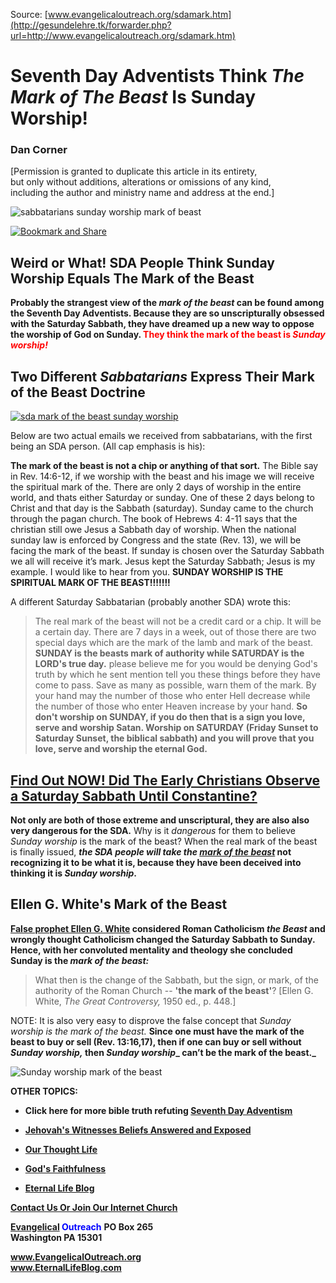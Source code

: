<!--t Seventh Day Adventists Think The Mark of The Beast Is Sunday Worship! t-->
<!--d  d-->

Source: [www.evangelicaloutreach.org/sdamark.htm](http://gesundelehre.tk/forwarder.php?url=http://www.evangelicaloutreach.org/sdamark.htm)

# Seventh Day Adventists Think _The Mark of The Beast_ Is Sunday Worship!

### Dan Corner

[Permission is granted to duplicate this article in its entirety,  
but only without additions, alterations or omissions of any kind,  
including the author and ministry name and address at the end.]

![sabbatarians sunday worship mark of beast](../../files/pictures/a-colorb.gif)

[![Bookmark and Share](../s7.addthis.com/static/btn/v2/lg-share-en.gif)](http://www.addthis.com/bookmark.php?v=250&username=xa-4ce723c86d857fe0)


## Weird or What! SDA People Think Sunday Worship Equals The Mark of the Beast

**Probably the strangest view of the _mark of the beast_ can be found among the Seventh Day Adventists. Because they are so unscripturally obsessed with the Saturday Sabbath, they have dreamed up a new way to oppose the worship of God on Sunday. <font color="red">They think the mark of the beast is _Sunday worship!_</font>**

## Two Different _Sabbatarians_ Express Their Mark of the Beast Doctrine

[![sda mark of the beast sunday worship](../../files/pictures/sabbatarian-sunday-worship-mark-of-the-beast.jpg "This WEIRD but true! The SDA people actually believe Sunday worship is the mark of the beast!")](http://gesundelehre.tk/forwarder.php?url=http://www.evangelicaloutreach.org/sabbath6facts.htm)

Below are two actual emails we received from sabbatarians, with the first being an SDA person. (All cap emphasis is his):

**The mark of the beast is not a chip or anything of that sort.** The Bible say in Rev. 14:6-12, if we worship with the beast and his image we will receive the spiritual mark of the. There are only 2 days of worship in the entire world, and thats either Saturday or sunday. One of these 2 days belong to Christ and that day is the Sabbath (saturday). Sunday came to the church through the pagan church. The book of Hebrews 4: 4-11 says that the christian still owe Jesus a Sabbath day of worship. When the national sunday law is enforced by Congress and the state (Rev. 13), we will be facing the mark of the beast. If sunday is chosen over the Saturday Sabbath we all will receive it’s mark. Jesus kept the Saturday Sabbath; Jesus is my example. I would like to hear from you. **SUNDAY WORSHIP IS THE SPIRITUAL MARK OF THE BEAST!!!!!!!**

A different Saturday Sabbatarian (probably another SDA) wrote this:

> The real mark of the beast will not be a credit card or a chip. It will be a certain day. There are 7 days in a week, out of those there are two special days which are the mark of the lamb and mark of the beast. **SUNDAY is the beasts mark of authority while SATURDAY is the LORD's true day.** please believe me for you would be denying God's truth by which he sent mention tell you these things before they have come to pass. Save as many as possible, warn them of the mark. By your hand may the number of those who enter Hell decrease while the number of those who enter Heaven increase by your hand. **So don't worship on SUNDAY, if you do then that is a sign you love, serve and worship Satan. Worship on SATURDAY (Friday Sunset to Saturday Sunset, the biblical sabbath) and you will prove that you love, serve and worship the eternal God.**

## [Find Out NOW! Did The Early Christians Observe a Saturday Sabbath Until Constantine?](http://gesundelehre.tk/forwarder.php?url=http://www.evangelicaloutreach.org/saturdaysabbath.html)

**Not only are both of those extreme and unscriptural, they are also also very dangerous for the SDA.** Why is it _dangerous_ for them to believe _Sunday worship_ is the mark of the beast? When the real mark of the beast is finally issued, **_the SDA people will take the [mark of the beast](http://gesundelehre.tk/forwarder.php?url=http://www.evangelicaloutreach.org/markbeast.html)_ not recognizing it to be what it is, because they have been deceived into thinking it is _Sunday worship_.**



## Ellen G. White's Mark of the Beast

**[False prophet Ellen G. White](http://gesundelehre.tk/forwarder.php?url=http://www.evangelicaloutreach.org/white.html) considered Roman Catholicism _the Beast_ and wrongly thought Catholicism changed the Saturday Sabbath to Sunday. Hence, with her convoluted mentality and theology she concluded Sunday is the _mark of the beast:_**

> What then is the change of the Sabbath, but the sign, or mark, of the authority of the Roman Church -- **'the mark of the beast'**? [Ellen G. White, _The Great Controversy,_ 1950 ed., p. 448.]

NOTE: It is also very easy to disprove the false concept that _Sunday worship is the mark of the beast._ **Since one must have the mark of the beast to buy or sell (Rev. 13:16,17), then if one can buy or sell without _Sunday worship,_ then _Sunday worship__ can’t be the mark of the beast._**

![Sunday worship mark of the beast](../../files/pictures/a-colorb.gif)

**OTHER TOPICS:**

- **Click here for more bible truth refuting [Seventh Day Adventism](http://gesundelehre.tk/forwarder.php?url=http://www.evangelicaloutreach.org/sabbath.htm)**

- **[Jehovah's Witnesses Beliefs Answered and Exposed](http://gesundelehre.tk/forwarder.php?url=http://www.evangelicaloutreach.org/jehovahs-witnesses-answered.html)**

- **[Our Thought Life](http://gesundelehre.tk/forwarder.php?url=http://www.evangelicaloutreach.org/our-thought-life.html)**

- **[God's Faithfulness](http://gesundelehre.tk/forwarder.php?url=http://www.evangelicaloutreach.org/Gods-faithfulness.htm)**

- **[Eternal Life Blog](http://gesundelehre.tk/forwarder.php?url=http://www.eternallifeblog.com/)**

[**Contact Us Or Join Our Internet Church**](http://gesundelehre.tk/forwarder.php?url=http://www.evangelicaloutreach.org/contact.html)

**[Evangelical](http://gesundelehre.tk/forwarder.php?url=http://www.evangelicaloutreach.org/index.html) <font color="blue">Outreach</font>**
**PO Box 265**  
**Washington PA 15301**

**www.EvangelicalOutreach.org**  
**www.EternalLifeBlog.com**